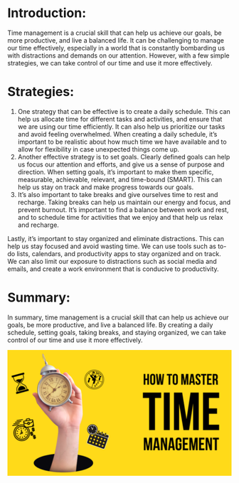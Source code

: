# Introduction:

Time management is a crucial skill that can help us achieve our goals, be more productive, and live a balanced life. It can be challenging to manage our time effectively, especially in a world that is constantly bombarding us with distractions and demands on our attention. However, with a few simple strategies, we can take control of our time and use it more effectively.

# Strategies:

1.  One strategy that can be effective is to create a daily schedule. This can help us allocate time for different tasks and activities, and ensure that we are using our time efficiently. It can also help us prioritize our tasks and avoid feeling overwhelmed. When creating a daily schedule, it’s important to be realistic about how much time we have available and to allow for flexibility in case unexpected things come up.
2.  Another effective strategy is to set goals. Clearly defined goals can help us focus our attention and efforts, and give us a sense of purpose and direction. When setting goals, it’s important to make them specific, measurable, achievable, relevant, and time-bound (SMART). This can help us stay on track and make progress towards our goals.
3.  It’s also important to take breaks and give ourselves time to rest and recharge. Taking breaks can help us maintain our energy and focus, and prevent burnout. It’s important to find a balance between work and rest, and to schedule time for activities that we enjoy and that help us relax and recharge.

Lastly, it’s important to stay organized and eliminate distractions. This can help us stay focused and avoid wasting time. We can use tools such as to-do lists, calendars, and productivity apps to stay organized and on track. We can also limit our exposure to distractions such as social media and emails, and create a work environment that is conducive to productivity.

# Summary:

In summary, time management is a crucial skill that can help us achieve our goals, be more productive, and live a balanced life. By creating a daily schedule, setting goals, taking breaks, and staying organized, we can take control of our time and use it more effectively.

![image](image.png)

